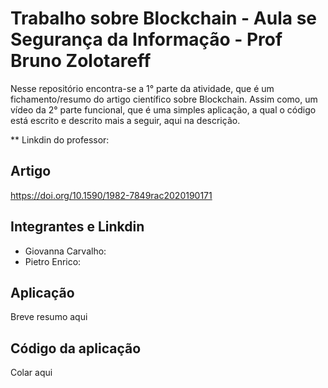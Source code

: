 # Trabalho sobre Blockchain - Aula se Segurança da Informação - Prof Bruno Zolotareff

Nesse repositório encontra-se a 1° parte da atividade, que é um fichamento/resumo do artigo científico sobre Blockchain. Assim como, um vídeo da 2° parte funcional, que é uma simples aplicação, a qual o código está escrito e descrito mais a seguir, aqui na descrição.

** Linkdin do professor: 

## Artigo
https://doi.org/10.1590/1982-7849rac2020190171

## Integrantes e Linkdin
- Giovanna Carvalho:
- Pietro Enrico:

## Aplicação
Breve resumo aqui

## Código da aplicação
Colar aqui

